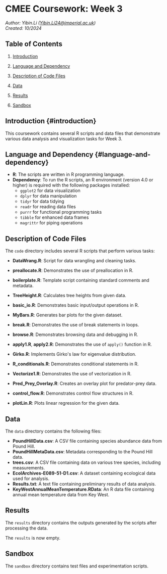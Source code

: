 # CMEE Coursework: Week 3

*Author: Yibin.Li ([Yibin.Li24\@imperial.ac.uk](mailto:Yibin.Li24@imperial.ac.uk))*\
*Created: 10/2024*



## Table of Contents

1.  [Introduction](#introduction)

2.  [Language and Dependency](#language-and-dependency)

3.  [Description of Code Files](#description-of-code-files)

4.  [Data](#data)

5.  [Results](#results)

6.  [Sandbox](#sandbox)



## Introduction {#introduction}

This coursework contains several R scripts and data files that demonstrate various data analysis and visualization tasks for Week 3.



## Language and Dependency {#language-and-dependency}

-   **R**: The scripts are written in R programming language.
-   **Dependency**: To run the R scripts, an R environment (version 4.0 or higher) is required with the following packages installed:
    -   `ggplot2` for data visualization
    -   `dplyr` for data manipulation
    -   `tidyr` for data tidying
    -   `readr` for reading data files
    -   `purrr` for functional programming tasks
    -   `tibble` for enhanced data frames
    -   `magrittr` for piping operations



## Description of Code Files

The `code` directory includes several R scripts that perform various tasks:

-   **DataWrang.R**: Script for data wrangling and cleaning tasks.

-   **preallocate.R**: Demonstrates the use of preallocation in R.

-   **boilerplate.R**: Template script containing standard comments and metadata.

-   **TreeHeight.R**: Calculates tree heights from given data.

-   **basic_io.R**: Demonstrates basic input/output operations in R.

-   **MyBars.R**: Generates bar plots for the given dataset.

-   **break.R**: Demonstrates the use of break statements in loops.

-   **browse.R**: Demonstrates browsing data and debugging in R.

-   **apply1.R**, **apply2.R**: Demonstrates the use of `apply()` function in R.

-   **Girko.R**: Implements Girko's law for eigenvalue distribution.

-   **R_conditionals.R**: Demonstrates conditional statements in R.

-   **Vectorize1.R**: Demonstrates the use of vectorization in R.

-   **Pred_Prey_Overlay.R**: Creates an overlay plot for predator-prey data.

-   **control_flow.R**: Demonstrates control flow structures in R.

-   **plotLin.R**: Plots linear regression for the given data.



## Data

The `data` directory contains the following files:

-   **PoundHillData.csv**: A CSV file containing species abundance data from Pound Hill.
-   **PoundHillMetaData.csv**: Metadata corresponding to the Pound Hill data.
-   **trees.csv**: A CSV file containing data on various tree species, including measurements.
-   **EcolArchives-E089-51-D1.csv**: A dataset containing ecological data used for analysis.
-   **Results.txt**: A text file containing preliminary results of data analysis.
-   **KeyWestAnnualMeanTemperature.RData**: An R data file containing annual mean temperature data from Key West.



## Results

The `results` directory contains the outputs generated by the scripts after processing the data.

The `results` is now empty.



## Sandbox

The `sandbox` directory contains test files and experimentation scripts.
